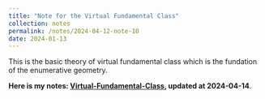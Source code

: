 ```yaml
---
title: "Note for the Virtual Fundamental Class"
collection: notes
permalink: /notes/2024-04-12-note-10
date: 2024-01-13
---
```

This is the basic theory of virtual fundamental class which is the fundation of the enumerative geometry.

**Here is my notes: [Virtual-Fundamental-Class](https://dvlxlwz.github.io/files/VMRT-BasicTheory.pdf), updated at 2024-04-14**.

